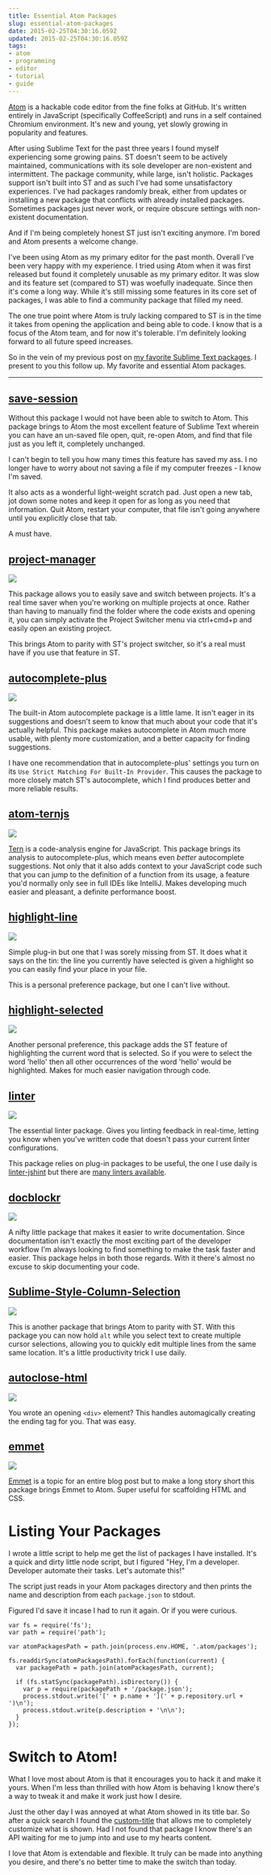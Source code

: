 ```yaml
---
title: Essential Atom Packages
slug: essential-atom-packages
date: 2015-02-25T04:30:16.059Z
updated: 2015-02-25T04:30:16.059Z
tags:
- atom
- programming
- editor
- tutorial
- guide
---
```


[Atom](https://atom.io/) is a hackable code editor from the fine folks at GitHub. It's written entirely in JavaScript (specifically CoffeeScript) and runs in a self contained Chromium environment. It's new and young, yet slowly growing in popularity and features.

After using Sublime Text for the past three years I found myself experiencing some growing pains. ST doesn't seem to be actively maintained, communications with its sole developer are non-existent and intermittent. The package community, while large, isn't holistic. Packages support isn't built into ST and as such I've had some unsatisfactory experiences. I've had packages randomly break, either from updates or installing a new package that conflicts with already installed packages. Sometimes packages just never work, or require obscure settings with non-existent documentation.

And if I'm being completely honest ST just isn't exciting anymore. I'm bored and Atom presents a welcome change.

I've been using Atom as my primary editor for the past month. Overall I've been very happy with my experience. I tried using Atom when it was first released but found it completely unusable as my primary editor. It was slow and its feature set (compared to ST) was woefully inadequate. Since then it's come a long way. While it's still missing some features in its core set of packages, I was able to find a community package that filled my need.

The one true point where Atom is truly lacking compared to ST is in the time it takes from opening the application and being able to code. I know that is a focus of the Atom team, and for now it's tolerable. I'm definitely looking forward to all future speed increases.

So in the vein of my previous post on [my favorite Sublime Text packages](/my-favorite-sublime-text-2-plugins-aka-packages/). I present to you this follow up. My favorite and essential Atom packages.  


---


## [save-session](https://github.com/mpeterson2/save-session)

Without this package I would not have been able to switch to Atom. This package brings to Atom the most excellent feature of Sublime Text wherein you can have an un-saved file open, quit, re-open Atom, and find that file just as you left it, completely unchanged.

I can't begin to tell you how many times this feature has saved my ass. I no longer have to worry about not saving a file if my computer freezes - I know I'm saved.

It also acts as a wonderful light-weight scratch pad. Just open a new tab, jot down some notes and keep it open for as long as you need that information. Quit Atom, restart your computer, that file isn't going anywhere until you explicitly close that tab.

A must have.


## [project-manager](https://github.com/danielbrodin/atom-project-manager)

![](/images/posts/2015/02/atom/project-manager.gif)

This package allows you to easily save and switch between projects. It's a real time saver when you're working on multiple projects at once. Rather than having to manually find the folder where the code exists and opening it, you can simply activate the Project Switcher menu via ctrl+cmd+p and easily open an existing project.

This brings Atom to parity with ST's project switcher, so it's a real must have if you use that feature in ST.


## [autocomplete-plus](https://github.com/atom-community/autocomplete-plus)

![](/images/posts/2015/02/atom/autocomplete-plus.gif)

The built-in Atom autocomplete package is a little lame. It isn't eager in its suggestions and doesn't seem to know that much about your code that it's actually helpful.  This package makes autocomplete in Atom much more usable, with plenty more customization, and a better capacity for finding suggestions.

I have one recommendation that in autocomplete-plus' settings you turn on its `Use Strict Matching For Built-In Provider`. This causes the package to more closely match ST's autocomplete, which I find produces better and more reliable results.


## [atom-ternjs](https://github.com/tststs/atom-ternjs)

![](/images/posts/2015/02/atom/ternjs.gif)

[Tern](http://ternjs.net/) is a code-analysis engine for JavaScript. This package brings its analysis to autocomplete-plus, which means even *better* autocomplete suggestions. Not only that it also adds context to your JavaScript code such that you can jump to the definition of a function from its usage, a feature you'd normally only see in full IDEs like IntelliJ. Makes developing much easier and pleasant, a definite performance boost.


## [highlight-line](https://github.com/richrace/highlight-line)

![](/images/posts/2015/02/atom/highlight-line.gif)

Simple plug-in but one that I was sorely missing from ST. It does what it says on the tin: the line you currently have selected is given a highlight so you can easily find your place in your file.

This is a personal preference package, but one I can't live without.


## [highlight-selected](https://github.com/richrace/highlight-selected)

![](/images/posts/2015/02/atom/highlight-selected.gif)

Another personal preference, this package adds the ST feature of highlighting the current word that is selected. So if you were to select the word 'hello' then all other occurrences of the word 'hello' would be highlighted. Makes for much easier navigation through code.


## [linter](https://github.com/AtomLinter/Linter)

![](/images/posts/2015/02/atom/linter.gif)

The essential linter package. Gives you linting feedback in real-time, letting you know when you've written code that doesn't pass your current linter configurations.

This package relies on plug-in packages to be useful, the one I use daily is [linter-jshint](https://github.com/AtomLinter/linter-jshint) but there are [many linters available](https://github.com/AtomLinter/Linter#available-linters).


## [docblockr](https://github.com/nikhilkalige/docblockr)

![](/images/posts/2015/02/atom/docblockr.gif)

A nifty little package that makes it easier to write documentation. Since documentation isn't exactly the most exciting part of the developer workflow I'm always looking to find something to make the task faster and easier. This package helps in both those regards. With it there's almost no excuse to skip documenting your code.


## [Sublime-Style-Column-Selection](https://github.com/bigfive/atom-sublime-select)

![](/images/posts/2015/02/atom/column-selection.gif)

This is another package that brings Atom to parity with ST. With this package you can now hold `alt` while you select text to create multiple cursor selections, allowing you to quickly edit multiple lines from the same same location. It's a little productivity trick I use daily.


## [autoclose-html](https://github.com/mattberkowitz/autoclose-html)

![](/images/posts/2015/02/atom/autoclose-html.gif)

You wrote an opening `<div>` element? This handles automagically creating the ending tag for you. That was easy.


## [emmet](https://github.com/emmetio/emmet-atom)

![](/images/posts/2015/02/atom/emmet.gif)

[Emmet](http://emmet.io/) is a topic for an entire blog post but to make a long story short this package brings Emmet to Atom. Super useful for scaffolding HTML and CSS.

# Listing Your Packages

I wrote a little script to help me get the list of packages I have installed. It's a quick and dirty little node script, but I figured "Hey, I'm a developer. Developer automate their tasks. Let's automate this!"

The script just reads in your Atom packages directory and then prints the name and description from each `package.json` to stdout.

Figured I'd save it incase I had to run it again. Or if you were curious.

```
var fs = require('fs');
var path = require('path');

var atomPackagesPath = path.join(process.env.HOME, '.atom/packages');

fs.readdirSync(atomPackagesPath).forEach(function(current) {
  var packagePath = path.join(atomPackagesPath, current);

  if (fs.statSync(packagePath).isDirectory()) {
    var p = require(packagePath + '/package.json');
    process.stdout.write('[' + p.name + '](' + p.repository.url + ')\n');
    process.stdout.write(p.description + '\n\n');
  }
});
```

# Switch to Atom!

What I love most about Atom is that it encourages you to hack it and make it yours. When I'm less than thrilled with how Atom is behaving I know there's a way to tweak it and make it work just how I desire.

Just the other day I was annoyed at what Atom showed in its title bar. So after a quick search I found the [custom-title](https://github.com/postcasio/custom-title) that allows me to completely customize what is shown. Had I not found that package I know there's an API waiting for me to jump into and use to my hearts content.

I love that Atom is extendable and flexible. It truly can be made into anything you desire, and there's no better time to make the switch than today.

